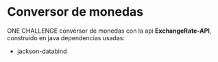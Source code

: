 # Conversor de monedas

ONE CHALLENGE conversor de monedas con la api **ExchangeRate-API**, construido en java dependencias usadas:

- jackson-databind
